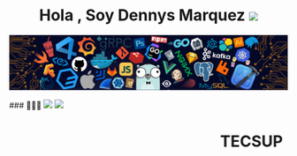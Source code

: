 <h1 align="center">Hola , Soy Dennys Marquez <img src="https://media.giphy.com/media/hvRJCLFzcasrR4ia7z/giphy.gif" width="35"></h1>

<p align="center"><img src="https://raw.githubusercontent.com/KevinPatel04/KevinPatel04/master/header.png"></p>
### 👅👅👅

<img src="https://media.giphy.com/media/hvRJCLFzcasrR4ia7z/giphy.gif" width="35">

<img src="https://media.giphy.com/media/9o59Pga7BWlDrzWhhh/giphy.gif">



<h1><a href="https://www.tecsup.edu.pe/"><marquee>TECSUP</marquee></a></h1>




